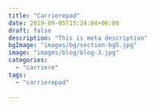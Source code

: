 ```yaml
---
title: "Carrierepad"
date: 2019-09-05T15:24:04+06:00
draft: false
description: "This is meta description"
bgImage: "images/bg/section-bg5.jpg"
image: "images/blog/blog-3.jpg"
categories: 
  - "carriere"
tags:
  - "carrierepad"
  
---
```

